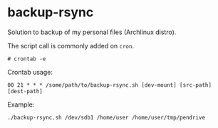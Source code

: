 # backup-rsync


Solution to backup of my personal files (Archlinux distro).

The script call is commonly added on `cron`.

	# crontab -e

Crontab usage:

	00 21 * * * /some/path/to/backup-rsync.sh [dev-mount] [src-path] [dest-path]

Example:

	./backup-rsync.sh /dev/sdb1 /home/user /home/user/tmp/pendrive 

